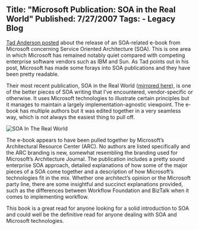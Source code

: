 Title: "Microsoft Publication: SOA in the Real World"
Published: 7/27/2007
Tags:
    - Legacy Blog
---
[Tad Anderson posted](https://realworldsa.blogspot.com/2007/07/service-oriented-architecture-soa-in.html) about the release of an SOA-related e-book from Microsoft concerning Service Oriented Architecture (SOA). This is one area in which Microsoft has remained notably quiet compared with competing enterprise software vendors such as IBM and Sun. As Tad points out in his post, Microsoft has made some forays into SOA publications and they have been pretty readable.

Their most recent publication, SOA in the Real World ([mirrored here](https://s3.amazonaws.com/s3.beckshome.com/20070727-SOA-In-The-Real-World.pdf)), is one of the better pieces of SOA writing that I’ve encountered, vendor-specific or otherwise. It uses Microsoft technologies to illustrate certain principles but it manages to maintain a largely implementation-agnostic viewpoint. The e-book has multiple authors but it was edited together in a very seamless way, which is not always the easiest thing to pull off.

![SOA In The Real World](https://s3.amazonaws.com/s3.beckshome.com/20070727-SOA-In-The-Real-World.jpg)

The e-book appears to have been pulled together by Microsoft’s Architectural Resource Center (ARC). No authors are listed specifically and the ARC branding is new, somewhat resembling the branding used for Microsoft’s Architecture Journal. The publication includes a pretty sound enterprise SOA approach, detailed explanations of how some of the major pieces of a SOA come together and a description of how Microsoft’s technologies fit in the mix. Whether one architect’s opinion or the Microsoft party line, there are some insightful and succinct explanations provided, such as the differences between Workflow Foundation and BizTalk when it comes to implementing workflow.

This book is a great read for anyone looking for a solid introduction to SOA and could well be the definitive read for anyone dealing with SOA and Microsoft technologies.